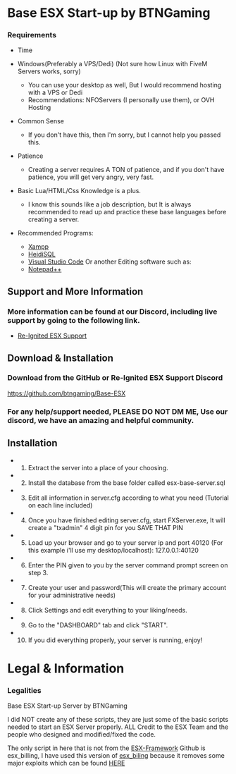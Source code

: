 # Base ESX Start-up by BTNGaming

### Requirements
* Time

* Windows(Preferably a VPS/Dedi) (Not sure how Linux with FiveM Servers works, sorry)
  * You can use your desktop as well, But I would recommend hosting with a VPS or Dedi
  * Recommendations: NFOServers (I personally use them), or OVH Hosting

* Common Sense
  * If you don't have this, then I'm sorry, but I cannot help you passed this.

* Patience
  * Creating a server requires A TON of patience, and if you don't have patience, you will get very angry, very fast.

* Basic Lua/HTML/Css Knowledge is a plus.
  * I know this sounds like a job description, but It is always recommended to read up and practice these base languages before creating a server.

* Recommended Programs:
  * [Xampp](https://www.apachefriends.org/download.html)
  * [HeidiSQL](https://www.heidisql.com/download.php)
  * [Visual Studio Code](https://code.visualstudio.com/download) Or another Editing software such as:
  * [Notepad++](https://notepad-plus-plus.org/downloads/)

## Support and More Information

### More information can be found at our Discord, including live support by going to the following link.
* [Re-Ignited ESX Support](https://discord.gg/9uRJv5v)

## Download & Installation

### Download from the GitHub or Re-Ignited ESX Support Discord
https://github.com/btngaming/Base-ESX

### For any help/support needed, PLEASE DO NOT DM ME, Use our discord, we have an amazing and helpful community.

## Installation
- 1) Extract the server into a place of your choosing.
- 2) Install the database from the base folder called esx-base-server.sql
- 3) Edit all information in server.cfg according to what you need (Tutorial on each line included)
- 4) Once you have finished editing server.cfg, start FXServer.exe, It will create a "txadmin" 4 digit pin for you SAVE THAT PIN
- 5) Load up your browser and go to your server ip and port 40120 (For this example i'll use my desktop/localhost): 127.0.0.1:40120
- 6) Enter the PIN given to you by the server command prompt screen on step 3.
- 7) Create your user and password(This will create the primary account for your administrative needs)
- 8) Click Settings and edit everything to your liking/needs.
- 9) Go to the "DASHBOARD" tab and click "START".
- 10) If you did everything properly, your server is running, enjoy!

# Legal & Information
### Legalities
Base ESX Start-up Server by BTNGaming

I did NOT create any of these scripts, they are just some of the basic scripts needed to start an ESX Server properly. ALL Credit to the ESX Team and the people who designed and modified/fixed the code.

The only script in here that is not from the [ESX-Framework](https://github.com/ESX-Framework/) Github is esx_billing, I have used this version of [esx_biling](https://github.com/ATG-Github/esx_billing) because it removes some major exploits which can be found [HERE](https://forum.cfx.re/t/esx-security-patches-billing-drugs-illegal-drugs-jail-qalle-jail-communityservice/1292760/1)
